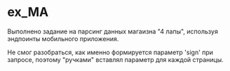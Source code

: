 # ex_MA

Выполнено задание на парсинг данных магаизна "4 лапы", используя эндпоинты мобильного приложения.


Не смог разобраться, как именно формируется параметр 'sign' при запросе, поэтому "ручками" вставлял параметр для каждой страницы.
